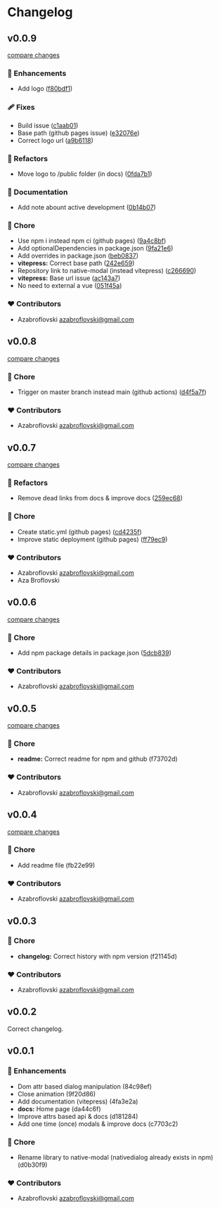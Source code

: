 # Changelog

## v0.0.9

[compare changes](https://github.com/azabroflovski/native-modal/compare/v0.0.8...v0.0.9)

### 🚀 Enhancements

- Add logo ([f80bdf1](https://github.com/azabroflovski/native-modal/commit/f80bdf1))

### 🩹 Fixes

- Build issue ([c1aab01](https://github.com/azabroflovski/native-modal/commit/c1aab01))
- Base path (github pages issue) ([e32076e](https://github.com/azabroflovski/native-modal/commit/e32076e))
- Correct logo url ([a9b6118](https://github.com/azabroflovski/native-modal/commit/a9b6118))

### 💅 Refactors

- Move logo to /public folder (in docs) ([0fda7b1](https://github.com/azabroflovski/native-modal/commit/0fda7b1))

### 📖 Documentation

- Add note abount active development ([0b14b07](https://github.com/azabroflovski/native-modal/commit/0b14b07))

### 🏡 Chore

- Use npm i instead npm ci (github pages) ([9a4c8bf](https://github.com/azabroflovski/native-modal/commit/9a4c8bf))
- Add optionalDependencies in package.json ([9fa21e6](https://github.com/azabroflovski/native-modal/commit/9fa21e6))
- Add overrides in package.json ([beb0837](https://github.com/azabroflovski/native-modal/commit/beb0837))
- **vitepress:** Correct base path ([242e659](https://github.com/azabroflovski/native-modal/commit/242e659))
- Repository link to native-modal (instead vitepress) ([c266690](https://github.com/azabroflovski/native-modal/commit/c266690))
- **vitepress:** Base url issue ([ac143a7](https://github.com/azabroflovski/native-modal/commit/ac143a7))
- No need to external a vue ([051f45a](https://github.com/azabroflovski/native-modal/commit/051f45a))

### ❤️ Contributors

- Azabroflovski <azabroflovski@gmail.com>

## v0.0.8

[compare changes](https://github.com/azabroflovski/native-modal/compare/v0.0.7...v0.0.8)

### 🏡 Chore

- Trigger on master branch instead main (github actions) ([d4f5a7f](https://github.com/azabroflovski/native-modal/commit/d4f5a7f))

### ❤️ Contributors

- Azabroflovski <azabroflovski@gmail.com>

## v0.0.7

[compare changes](https://github.com/azabroflovski/native-modal/compare/v0.0.6...v0.0.7)

### 💅 Refactors

- Remove dead links from docs & improve docs ([259ec68](https://github.com/azabroflovski/native-modal/commit/259ec68))

### 🏡 Chore

- Create static.yml (github pages) ([cd4235f](https://github.com/azabroflovski/native-modal/commit/cd4235f))
- Improve static deployment (github pages) ([ff79ec9](https://github.com/azabroflovski/native-modal/commit/ff79ec9))

### ❤️ Contributors

- Azabroflovski <azabroflovski@gmail.com>
- Aza Broflovski

## v0.0.6

[compare changes](https://github.com/azabroflovski/native-modal/compare/v0.0.5...v0.0.6)

### 🏡 Chore

- Add npm package details in package.json ([5dcb839](https://github.com/azabroflovski/native-modal/commit/5dcb839))

### ❤️ Contributors

- Azabroflovski <azabroflovski@gmail.com>

## v0.0.5

[compare changes](https://github.com-azabroflovski/azabroflovski/nativedialog/compare/v0.0.4...v0.0.5)

### 🏡 Chore

- **readme:** Correct readme for npm and github (f73702d)

### ❤️ Contributors

- Azabroflovski <azabroflovski@gmail.com>

## v0.0.4

[compare changes](https://github.com-azabroflovski/azabroflovski/nativedialog/compare/v0.0.3...v0.0.4)

### 🏡 Chore

- Add readme file (fb22e99)

### ❤️ Contributors

- Azabroflovski <azabroflovski@gmail.com>

## v0.0.3

### 🏡 Chore

- **changelog:** Correct history with npm version (f21145d)

### ❤️ Contributors

- Azabroflovski <azabroflovski@gmail.com>

## v0.0.2

Correct changelog.

## v0.0.1


### 🚀 Enhancements

- Dom attr based dialog manipulation (84c98ef)
- Close animation (9f20d86)
- Add documentation (vitepress) (4fa3e2a)
- **docs:** Home page (da44c6f)
- Improve attrs based api & docs (d181284)
- Add one time (once) modals & improve docs (c7703c2)

### 🏡 Chore

- Rename library to native-modal (nativedialog already exists in npm) (d0b30f9)

### ❤️ Contributors

- Azabroflovski <azabroflovski@gmail.com>

